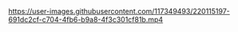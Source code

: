 

https://user-images.githubusercontent.com/117349493/220115197-691dc2cf-c704-4fb6-b9a8-4f3c301cf81b.mp4

